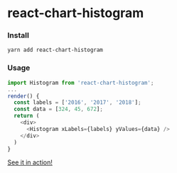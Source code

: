# react-chart-histogram

### Install

```
yarn add react-chart-histogram
```

### Usage

```javascript
import Histogram from 'react-chart-histogram';
...
render() {
  const labels = ['2016', '2017', '2018'];
  const data = [324, 45, 672];
  return (
    <div>
      <Histogram xLabels={labels} yValues={data} />
    </div>
  )
}
```

[See it in action!](https://www.rodrigoap.com/tapas "See it in action")
